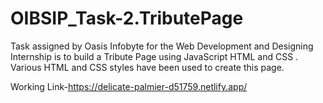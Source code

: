 # OIBSIP_Task-2.TributePage
Task assigned by Oasis Infobyte for the Web Development and Designing Internship is to build a Tribute Page using JavaScript HTML and CSS .
Various HTML and CSS styles have been used to create this page.

Working Link-https://delicate-palmier-d51759.netlify.app/
